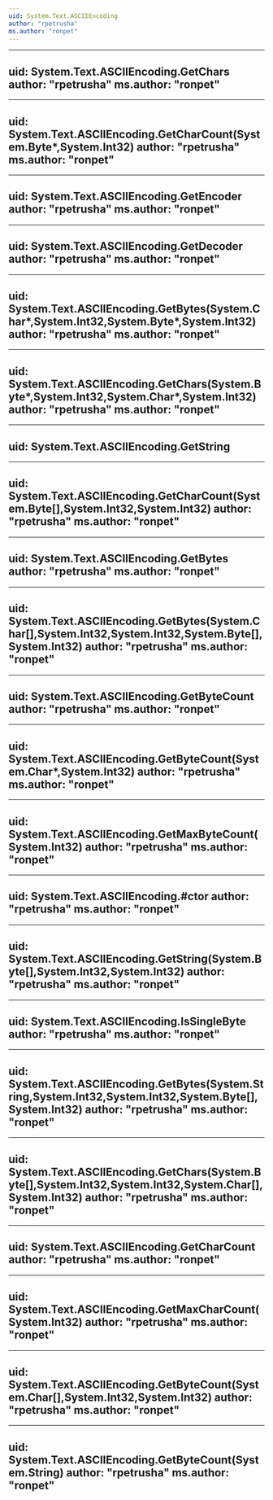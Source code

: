 ```yaml
---
uid: System.Text.ASCIIEncoding
author: "rpetrusha"
ms.author: "ronpet"
---
```


---
uid: System.Text.ASCIIEncoding.GetChars
author: "rpetrusha"
ms.author: "ronpet"
---

---
uid: System.Text.ASCIIEncoding.GetCharCount(System.Byte*,System.Int32)
author: "rpetrusha"
ms.author: "ronpet"
---

---
uid: System.Text.ASCIIEncoding.GetEncoder
author: "rpetrusha"
ms.author: "ronpet"
---

---
uid: System.Text.ASCIIEncoding.GetDecoder
author: "rpetrusha"
ms.author: "ronpet"
---

---
uid: System.Text.ASCIIEncoding.GetBytes(System.Char*,System.Int32,System.Byte*,System.Int32)
author: "rpetrusha"
ms.author: "ronpet"
---

---
uid: System.Text.ASCIIEncoding.GetChars(System.Byte*,System.Int32,System.Char*,System.Int32)
author: "rpetrusha"
ms.author: "ronpet"
---

---
uid: System.Text.ASCIIEncoding.GetString
---

---
uid: System.Text.ASCIIEncoding.GetCharCount(System.Byte[],System.Int32,System.Int32)
author: "rpetrusha"
ms.author: "ronpet"
---

---
uid: System.Text.ASCIIEncoding.GetBytes
author: "rpetrusha"
ms.author: "ronpet"
---

---
uid: System.Text.ASCIIEncoding.GetBytes(System.Char[],System.Int32,System.Int32,System.Byte[],System.Int32)
author: "rpetrusha"
ms.author: "ronpet"
---

---
uid: System.Text.ASCIIEncoding.GetByteCount
author: "rpetrusha"
ms.author: "ronpet"
---

---
uid: System.Text.ASCIIEncoding.GetByteCount(System.Char*,System.Int32)
author: "rpetrusha"
ms.author: "ronpet"
---

---
uid: System.Text.ASCIIEncoding.GetMaxByteCount(System.Int32)
author: "rpetrusha"
ms.author: "ronpet"
---

---
uid: System.Text.ASCIIEncoding.#ctor
author: "rpetrusha"
ms.author: "ronpet"
---

---
uid: System.Text.ASCIIEncoding.GetString(System.Byte[],System.Int32,System.Int32)
author: "rpetrusha"
ms.author: "ronpet"
---

---
uid: System.Text.ASCIIEncoding.IsSingleByte
author: "rpetrusha"
ms.author: "ronpet"
---

---
uid: System.Text.ASCIIEncoding.GetBytes(System.String,System.Int32,System.Int32,System.Byte[],System.Int32)
author: "rpetrusha"
ms.author: "ronpet"
---

---
uid: System.Text.ASCIIEncoding.GetChars(System.Byte[],System.Int32,System.Int32,System.Char[],System.Int32)
author: "rpetrusha"
ms.author: "ronpet"
---

---
uid: System.Text.ASCIIEncoding.GetCharCount
author: "rpetrusha"
ms.author: "ronpet"
---

---
uid: System.Text.ASCIIEncoding.GetMaxCharCount(System.Int32)
author: "rpetrusha"
ms.author: "ronpet"
---

---
uid: System.Text.ASCIIEncoding.GetByteCount(System.Char[],System.Int32,System.Int32)
author: "rpetrusha"
ms.author: "ronpet"
---

---
uid: System.Text.ASCIIEncoding.GetByteCount(System.String)
author: "rpetrusha"
ms.author: "ronpet"
---
